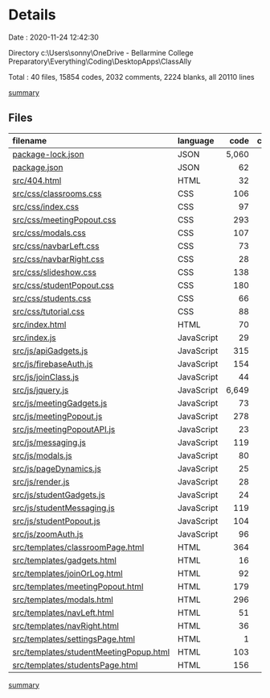 # Details

Date : 2020-11-24 12:42:30

Directory c:\Users\sonny\OneDrive - Bellarmine College Preparatory\Everything\Coding\DesktopApps\ClassAlly

Total : 40 files,  15854 codes, 2032 comments, 2224 blanks, all 20110 lines

[summary](results.md)

## Files
| filename | language | code | comment | blank | total |
| :--- | :--- | ---: | ---: | ---: | ---: |
| [package-lock.json](/package-lock.json) | JSON | 5,060 | 0 | 1 | 5,061 |
| [package.json](/package.json) | JSON | 62 | 0 | 1 | 63 |
| [src/404.html](/src/404.html) | HTML | 32 | 0 | 2 | 34 |
| [src/css/classrooms.css](/src/css/classrooms.css) | CSS | 106 | 4 | 19 | 129 |
| [src/css/index.css](/src/css/index.css) | CSS | 97 | 0 | 18 | 115 |
| [src/css/meetingPopout.css](/src/css/meetingPopout.css) | CSS | 293 | 26 | 62 | 381 |
| [src/css/modals.css](/src/css/modals.css) | CSS | 107 | 2 | 23 | 132 |
| [src/css/navbarLeft.css](/src/css/navbarLeft.css) | CSS | 73 | 1 | 12 | 86 |
| [src/css/navbarRight.css](/src/css/navbarRight.css) | CSS | 28 | 0 | 5 | 33 |
| [src/css/slideshow.css](/src/css/slideshow.css) | CSS | 138 | 6 | 21 | 165 |
| [src/css/studentPopout.css](/src/css/studentPopout.css) | CSS | 180 | 8 | 32 | 220 |
| [src/css/students.css](/src/css/students.css) | CSS | 66 | 4 | 9 | 79 |
| [src/css/tutorial.css](/src/css/tutorial.css) | CSS | 88 | 5 | 7 | 100 |
| [src/index.html](/src/index.html) | HTML | 70 | 15 | 21 | 106 |
| [src/index.js](/src/index.js) | JavaScript | 29 | 16 | 10 | 55 |
| [src/js/apiGadgets.js](/src/js/apiGadgets.js) | JavaScript | 315 | 57 | 50 | 422 |
| [src/js/firebaseAuth.js](/src/js/firebaseAuth.js) | JavaScript | 154 | 45 | 27 | 226 |
| [src/js/joinClass.js](/src/js/joinClass.js) | JavaScript | 44 | 1 | 6 | 51 |
| [src/js/jquery.js](/src/js/jquery.js) | JavaScript | 6,649 | 1,596 | 1,545 | 9,790 |
| [src/js/meetingGadgets.js](/src/js/meetingGadgets.js) | JavaScript | 73 | 5 | 11 | 89 |
| [src/js/meetingPopout.js](/src/js/meetingPopout.js) | JavaScript | 278 | 29 | 30 | 337 |
| [src/js/meetingPopoutAPI.js](/src/js/meetingPopoutAPI.js) | JavaScript | 23 | 23 | 8 | 54 |
| [src/js/messaging.js](/src/js/messaging.js) | JavaScript | 119 | 3 | 14 | 136 |
| [src/js/modals.js](/src/js/modals.js) | JavaScript | 80 | 12 | 17 | 109 |
| [src/js/pageDynamics.js](/src/js/pageDynamics.js) | JavaScript | 25 | 6 | 7 | 38 |
| [src/js/render.js](/src/js/render.js) | JavaScript | 28 | 58 | 16 | 102 |
| [src/js/studentGadgets.js](/src/js/studentGadgets.js) | JavaScript | 24 | 0 | 5 | 29 |
| [src/js/studentMessaging.js](/src/js/studentMessaging.js) | JavaScript | 119 | 3 | 13 | 135 |
| [src/js/studentPopout.js](/src/js/studentPopout.js) | JavaScript | 104 | 11 | 14 | 129 |
| [src/js/zoomAuth.js](/src/js/zoomAuth.js) | JavaScript | 96 | 49 | 28 | 173 |
| [src/templates/classroomPage.html](/src/templates/classroomPage.html) | HTML | 364 | 1 | 52 | 417 |
| [src/templates/gadgets.html](/src/templates/gadgets.html) | HTML | 16 | 0 | 2 | 18 |
| [src/templates/joinOrLog.html](/src/templates/joinOrLog.html) | HTML | 92 | 0 | 13 | 105 |
| [src/templates/meetingPopout.html](/src/templates/meetingPopout.html) | HTML | 179 | 14 | 30 | 223 |
| [src/templates/modals.html](/src/templates/modals.html) | HTML | 296 | 24 | 32 | 352 |
| [src/templates/navLeft.html](/src/templates/navLeft.html) | HTML | 51 | 0 | 5 | 56 |
| [src/templates/navRight.html](/src/templates/navRight.html) | HTML | 36 | 3 | 7 | 46 |
| [src/templates/settingsPage.html](/src/templates/settingsPage.html) | HTML | 1 | 0 | 0 | 1 |
| [src/templates/studentMeetingPopup.html](/src/templates/studentMeetingPopup.html) | HTML | 103 | 4 | 24 | 131 |
| [src/templates/studentsPage.html](/src/templates/studentsPage.html) | HTML | 156 | 1 | 25 | 182 |

[summary](results.md)